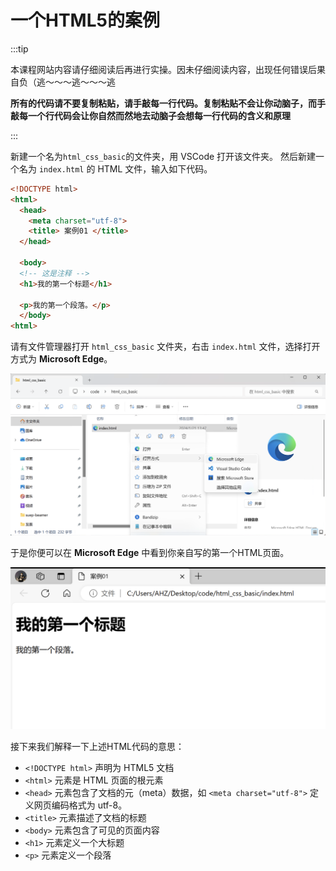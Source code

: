 # 一个HTML5的案例

:::tip

本课程网站内容请仔细阅读后再进行实操。因未仔细阅读内容，出现任何错误后果自负（逃～～～逃～～～逃


**所有的代码请不要复制粘贴，请手敲每一行代码。复制粘贴不会让你动脑子，而手敲每一个行代码会让你自然而然地去动脑子会想每一行代码的含义和原理**

:::

新建一个名为`html_css_basic`的文件夹，用 VSCode 打开该文件夹。
然后新建一个名为 `index.html` 的 HTML 文件，输入如下代码。

```html title="index.html"
<!DOCTYPE html>
<html>
  <head>
    <meta charset="utf-8">
    <title> 案例01 </title>
  </head>

  <body>
  <!-- 这是注释 -->
  <h1>我的第一个标题</h1>
  
  <p>我的第一个段落。</p>
  </body>
<html>
```

请有文件管理器打开 `html_css_basic` 文件夹，右击 `index.html` 文件，选择打开方式为 **Microsoft Edge**。

![](./images/edge-open-html.png)

于是你便可以在  **Microsoft Edge** 中看到你亲自写的第一个HTML页面。

![](./images/html01.png)

接下来我们解释一下上述HTML代码的意思：

- `<!DOCTYPE html>` 声明为 HTML5 文档
- `<html>` 元素是 HTML 页面的根元素
- `<head>` 元素包含了文档的元（meta）数据，如 `<meta charset="utf-8">` 定义网页编码格式为 utf-8。
- `<title>` 元素描述了文档的标题
- `<body>` 元素包含了可见的页面内容
- `<h1>` 元素定义一个大标题
- `<p>` 元素定义一个段落